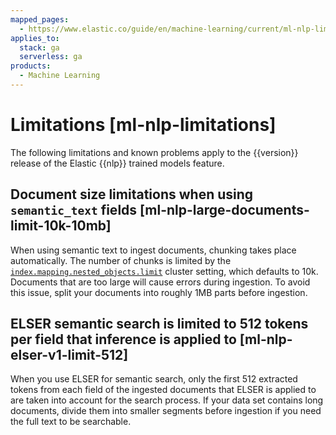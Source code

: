 ```yaml
---
mapped_pages:
  - https://www.elastic.co/guide/en/machine-learning/current/ml-nlp-limitations.html
applies_to:
  stack: ga
  serverless: ga
products:
  - Machine Learning
---
```


# Limitations [ml-nlp-limitations]

The following limitations and known problems apply to the {{version}} release of the Elastic {{nlp}} trained models feature.

## Document size limitations when using `semantic_text` fields [ml-nlp-large-documents-limit-10k-10mb]

When using semantic text to ingest documents, chunking takes place automatically. The number of chunks is limited by the [`index.mapping.nested_objects.limit`](elasticsearch://reference/elasticsearch/index-settings/mapping-limit.md) cluster setting, which defaults to 10k. Documents that are too large will cause errors during ingestion. To avoid this issue, split your documents into roughly 1MB parts before ingestion.

## ELSER semantic search is limited to 512 tokens per field that inference is applied to [ml-nlp-elser-v1-limit-512]

When you use ELSER for semantic search, only the first 512 extracted tokens from each field of the ingested documents that ELSER is applied to are taken into account for the search process. If your data set contains long documents, divide them into smaller segments before ingestion if you need the full text to be searchable.
